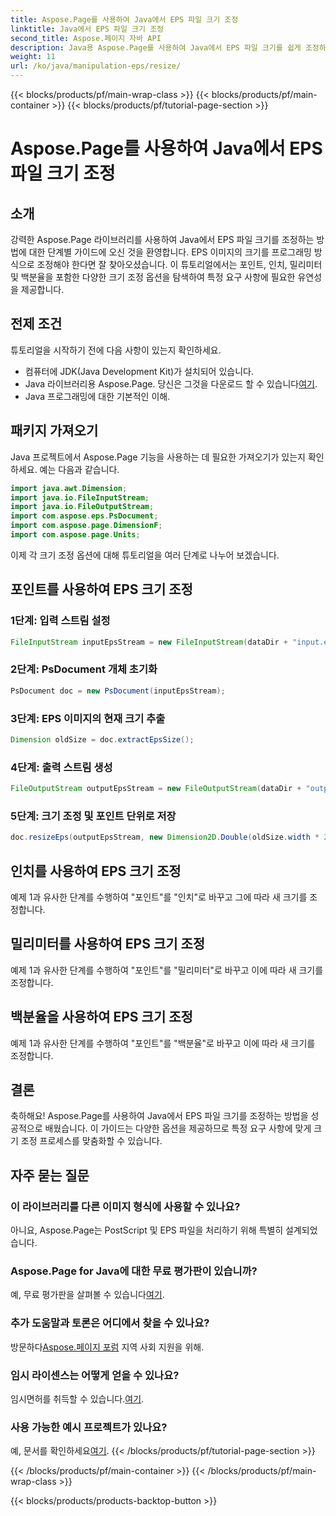 ```yaml
---
title: Aspose.Page를 사용하여 Java에서 EPS 파일 크기 조정
linktitle: Java에서 EPS 파일 크기 조정
second_title: Aspose.페이지 자바 API
description: Java용 Aspose.Page를 사용하여 Java에서 EPS 파일 크기를 쉽게 조정하는 방법을 알아보세요. 단계별 지침은 당사의 종합 가이드를 따르세요.
weight: 11
url: /ko/java/manipulation-eps/resize/
---
```


{{< blocks/products/pf/main-wrap-class >}}
{{< blocks/products/pf/main-container >}}
{{< blocks/products/pf/tutorial-page-section >}}

# Aspose.Page를 사용하여 Java에서 EPS 파일 크기 조정

## 소개
강력한 Aspose.Page 라이브러리를 사용하여 Java에서 EPS 파일 크기를 조정하는 방법에 대한 단계별 가이드에 오신 것을 환영합니다. EPS 이미지의 크기를 프로그래밍 방식으로 조정해야 한다면 잘 찾아오셨습니다. 이 튜토리얼에서는 포인트, 인치, 밀리미터 및 백분율을 포함한 다양한 크기 조정 옵션을 탐색하여 특정 요구 사항에 필요한 유연성을 제공합니다.
## 전제 조건
튜토리얼을 시작하기 전에 다음 사항이 있는지 확인하세요.
- 컴퓨터에 JDK(Java Development Kit)가 설치되어 있습니다.
-  Java 라이브러리용 Aspose.Page. 당신은 그것을 다운로드 할 수 있습니다[여기](https://releases.aspose.com/page/java/).
- Java 프로그래밍에 대한 기본적인 이해.
## 패키지 가져오기
Java 프로젝트에서 Aspose.Page 기능을 사용하는 데 필요한 가져오기가 있는지 확인하세요. 예는 다음과 같습니다.
```java
import java.awt.Dimension;
import java.io.FileInputStream;
import java.io.FileOutputStream;
import com.aspose.eps.PsDocument;
import com.aspose.page.DimensionF;
import com.aspose.page.Units;

```
이제 각 크기 조정 옵션에 대해 튜토리얼을 여러 단계로 나누어 보겠습니다.
## 포인트를 사용하여 EPS 크기 조정
### 1단계: 입력 스트림 설정
```java
FileInputStream inputEpsStream = new FileInputStream(dataDir + "input.eps");
```
### 2단계: PsDocument 개체 초기화
```java
PsDocument doc = new PsDocument(inputEpsStream);
```
### 3단계: EPS 이미지의 현재 크기 추출
```java
Dimension oldSize = doc.extractEpsSize();
```
### 4단계: 출력 스트림 생성
```java
FileOutputStream outputEpsStream = new FileOutputStream(dataDir + "output_resize_points.eps");
```
### 5단계: 크기 조정 및 포인트 단위로 저장
```java
doc.resizeEps(outputEpsStream, new Dimension2D.Double(oldSize.width * 2, oldSize.height * 2), Units.Points);
```
## 인치를 사용하여 EPS 크기 조정
예제 1과 유사한 단계를 수행하여 "포인트"를 "인치"로 바꾸고 그에 따라 새 크기를 조정합니다.
## 밀리미터를 사용하여 EPS 크기 조정
예제 1과 유사한 단계를 수행하여 "포인트"를 "밀리미터"로 바꾸고 이에 따라 새 크기를 조정합니다.
## 백분율을 사용하여 EPS 크기 조정
예제 1과 유사한 단계를 수행하여 "포인트"를 "백분율"로 바꾸고 이에 따라 새 크기를 조정합니다.
## 결론
축하해요! Aspose.Page를 사용하여 Java에서 EPS 파일 크기를 조정하는 방법을 성공적으로 배웠습니다. 이 가이드는 다양한 옵션을 제공하므로 특정 요구 사항에 맞게 크기 조정 프로세스를 맞춤화할 수 있습니다.

## 자주 묻는 질문
### 이 라이브러리를 다른 이미지 형식에 사용할 수 있나요?
아니요, Aspose.Page는 PostScript 및 EPS 파일을 처리하기 위해 특별히 설계되었습니다.
### Aspose.Page for Java에 대한 무료 평가판이 있습니까?
예, 무료 평가판을 살펴볼 수 있습니다[여기](https://releases.aspose.com/).
### 추가 도움말과 토론은 어디에서 찾을 수 있나요?
 방문하다[Aspose.페이지 포럼](https://forum.aspose.com/c/page/39) 지역 사회 지원을 위해.
### 임시 라이센스는 어떻게 얻을 수 있나요?
 임시면허를 취득할 수 있습니다.[여기](https://purchase.aspose.com/temporary-license/).
### 사용 가능한 예시 프로젝트가 있나요?
 예, 문서를 확인하세요[여기](https://reference.aspose.com/page/java/).
{{< /blocks/products/pf/tutorial-page-section >}}

{{< /blocks/products/pf/main-container >}}
{{< /blocks/products/pf/main-wrap-class >}}

{{< blocks/products/products-backtop-button >}}
